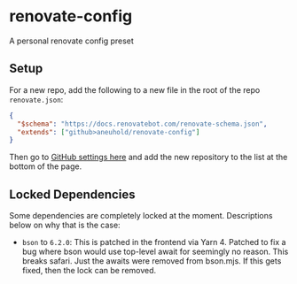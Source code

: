 # renovate-config

A personal renovate config preset

## Setup

For a new repo, add the following to a new file in the root of the repo `renovate.json`:

```json
{
  "$schema": "https://docs.renovatebot.com/renovate-schema.json",
  "extends": ["github>aneuhold/renovate-config"]
}
```

Then go to [GitHub settings here](https://github.com/settings/installations/50400353) and add the new repository to the list at the bottom of the page.

## Locked Dependencies

Some dependencies are completely locked at the moment. Descriptions below on why that is the case:

- `bson` to `6.2.0`: This is patched in the frontend via Yarn 4. Patched to fix a bug where bson would use top-level await for seemingly no reason. This breaks safari. Just the awaits were removed from bson.mjs. If this gets fixed, then the lock can be removed.
